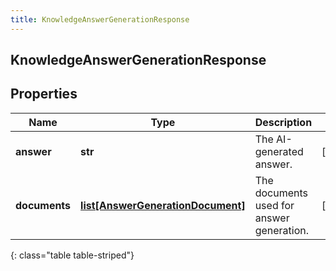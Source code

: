 ```yaml
---
title: KnowledgeAnswerGenerationResponse
---
```

## KnowledgeAnswerGenerationResponse

## Properties

|Name | Type | Description | Notes|
|------------ | ------------- | ------------- | -------------|
| **answer** | **str** | The AI-generated answer. | [optional] |
| **documents** | [**list[AnswerGenerationDocument]**](AnswerGenerationDocument.html) | The documents used for answer generation. | [optional] |
{: class="table table-striped"}


